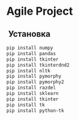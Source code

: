 # Agile Project
##  Установка
```bash
pip install numpy
pip install pandas
pip install tkinter
pip install tkinterdnd2
pip install nltk
pip install pymorphy
pip install pymorphy2
pip install razdel
pip install sklearn
pip install tkinter
pip install tk
pip install python-tk
```
